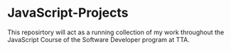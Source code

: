 # JavaScript-Projects
This reposirtory will act as a running collection of my work throughout the JavaScript Course of the Software Developer program at TTA.
